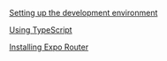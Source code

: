 [Setting up the development environment](https://reactnative.dev/docs/environment-setup)

[Using TypeScript](https://reactnative.dev/docs/typescript)

[Installing Expo Router](https://docs.expo.dev/router/installation/#quick-start)

